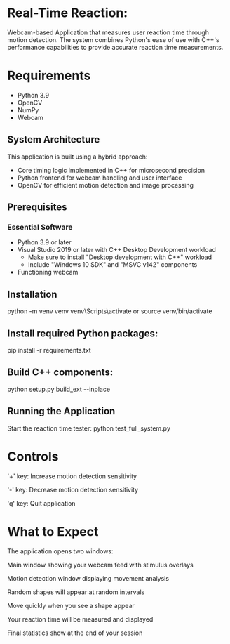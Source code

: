 # Real-Time Reaction:
Webcam-based Application that measures user reaction time through motion detection. The system combines Python's ease of use with C++'s performance capabilities to provide accurate reaction time measurements.
# Requirements
- Python 3.9
- OpenCV
- NumPy
- Webcam
## System Architecture 
This application is built using a hybrid approach:
- Core timing logic implemented in C++ for microsecond precision
- Python frontend for webcam handling and user interface
- OpenCV for efficient motion detection and image processing
## Prerequisites

### Essential Software
- Python 3.9 or later
- Visual Studio 2019 or later with C++ Desktop Development workload
   - Make sure to install "Desktop development with C++" workload
   - Include "Windows 10 SDK" and "MSVC v142" components
- Functioning webcam

## Installation

python -m venv venv
venv\Scripts\activate
or
source venv/bin/activate



## Install required Python packages:
pip install -r requirements.txt

## Build C++ components:
python setup.py build_ext --inplace

## Running the Application
Start the reaction time tester:
python test_full_system.py
# Controls

'+' key: Increase motion detection sensitivity

'-' key: Decrease motion detection sensitivity

'q' key: Quit application

# What to Expect

The application opens two windows:

Main window showing your webcam feed with stimulus overlays

Motion detection window displaying movement analysis

Random shapes will appear at random intervals

Move quickly when you see a shape appear

Your reaction time will be measured and displayed

Final statistics show at the end of your session

